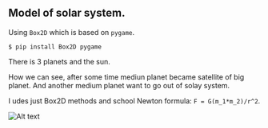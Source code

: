 ## Model of solar system.

Using `Box2D` which is based on `pygame`.

```
$ pip install Box2D pygame
```

There is 3 planets and the sun.

How we can see, after some time mediun planet became satellite of big planet. And another 
medium planet want to go out of solay system.

I udes just Box2D methods and school Newton formula: `F = G(m_1*m_2)/r^2`.

![Alt text](//solar_system.png/600x400 "It's beautiful!")
